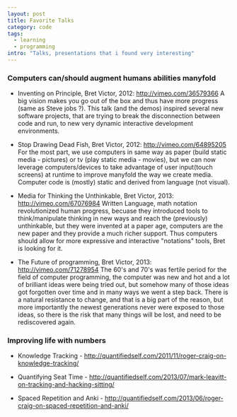 ```yaml
---
layout: post
title: Favorite Talks
category: code
tags:
  - learning
  - programming
intro: "Talks, presentations that i found very interesting"
---
```


### Computers can/should augment humans abilities manyfold

- Inventing on Principle, Bret Victor, 2012: http://vimeo.com/36579366
A big vision makes you go out of the box and thus have more progress (same as Steve jobs ?).
This talk (and the demos) inspired several new software projects, that are trying to break the disconnection between code and run, to new very dynamic interactive development environments.

- Stop Drawing Dead Fish, Bret Victor, 2012: http://vimeo.com/64895205
For the most part, we use computers in same way as paper (build static media - pictures) or tv (play static media - movies), but we can now leverage computers/devices to take advantage of user input(touch screens) at runtime to improve manyfold the way we create media. Computer code is (mostly) static and derived from language (not visual).

- Media for Thinking the Unthinkable, Bret Victor, 2013: http://vimeo.com/67076984
Written Language, math notation revolutionized human progress, becuase they introduced tools to think/manipulate thinking in new ways and reach the (previously) unthinkable, but they were invented at a paper age, computers are the new paper and they provide a much richer support. Thus computers should allow for more expressive and interactive "notations" tools, Bret is looking for it.

- The Future of programming, Bret Victor, 2013: http://vimeo.com/71278954
The 60's and 70's was fertile period for the field of computer programming, the computer was new and hot and a lot of brilliant ideas were being tried out, but somehow many of those ideas got forgotten over time and in many ways we went a step back. There is a natural resistance to change, and that is a big part of the reason, but more importantly the newest generations never were exposed to those ideas, so there is the risk that many things will be lost, and need to be rediscovered again.

### Improving life with numbers

- Knowledge Tracking - http://quantifiedself.com/2011/11/roger-craig-on-knowledge-tracking/

- Quantifying Seat Time - http://quantifiedself.com/2013/07/mark-leavitt-on-tracking-and-hacking-sitting/

- Spaced Repetition and Anki - http://quantifiedself.com/2013/06/roger-craig-on-spaced-repetition-and-anki/